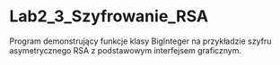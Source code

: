 # Lab2_3_Szyfrowanie_RSA
Program demonstrujący funkcje klasy BigInteger na przykładzie szyfru asymetrycznego RSA z podstawowym interfejsem graficznym.
